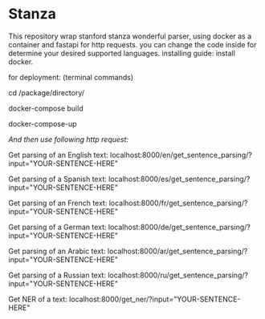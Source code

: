 # Stanza

This repository wrap stanford stanza wonderful parser, using docker as a container and fastapi for http requests.
you can change the code inside for determine your desired supported languages.
installing guide:
install docker.

for deployment: (terminal commands)

cd /package/directory/

docker-compose build

docker-compose-up


*And then use following http request:*

Get parsing of an English text:
localhost:8000/en/get_sentence_parsing/?input="YOUR-SENTENCE-HERE"

Get parsing of a Spanish text:
localhost:8000/es/get_sentence_parsing/?input="YOUR-SENTENCE-HERE"

Get parsing of an French text:
localhost:8000/fr/get_sentence_parsing/?input="YOUR-SENTENCE-HERE"

Get parsing of a German text:
localhost:8000/de/get_sentence_parsing/?input="YOUR-SENTENCE-HERE"

Get parsing of an Arabic text:
localhost:8000/ar/get_sentence_parsing/?input="YOUR-SENTENCE-HERE"

Get parsing of a Russian text:
localhost:8000/ru/get_sentence_parsing/?input="YOUR-SENTENCE-HERE"

Get NER of a text:
localhost:8000/get_ner/?input="YOUR-SENTENCE-HERE"
